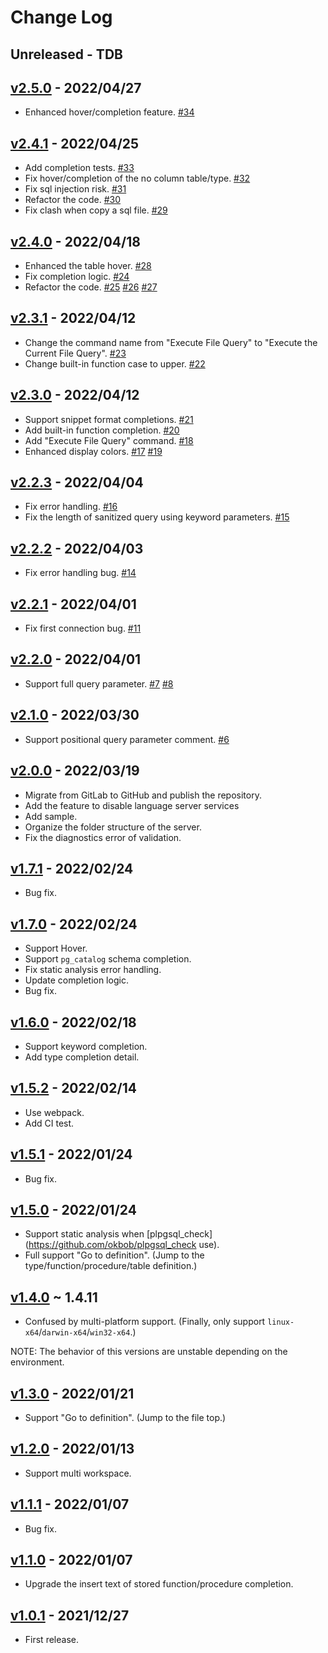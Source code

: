 # Change Log

## Unreleased - TDB
## [v2.5.0](https://github.com/UniqueVision/plpgsql-lsp/tree/v2.5.0) - 2022/04/27
- Enhanced hover/completion feature. [#34](https://github.com/UniqueVision/plpgsql-lsp/pull/34)

## [v2.4.1](https://github.com/UniqueVision/plpgsql-lsp/tree/v2.4.1) - 2022/04/25
- Add completion tests. [#33](https://github.com/UniqueVision/plpgsql-lsp/pull/33)
- Fix hover/completion of the no column table/type. [#32](https://github.com/UniqueVision/plpgsql-lsp/pull/32)
- Fix sql injection risk. [#31](https://github.com/UniqueVision/plpgsql-lsp/pull/31)
- Refactor the code. [#30](https://github.com/UniqueVision/plpgsql-lsp/pull/30)
- Fix clash when copy a sql file. [#29](https://github.com/UniqueVision/plpgsql-lsp/pull/29)

## [v2.4.0](https://github.com/UniqueVision/plpgsql-lsp/tree/v2.4.0) - 2022/04/18
- Enhanced the table hover. [#28](https://github.com/UniqueVision/plpgsql-lsp/pull/28)
- Fix completion logic. [#24](https://github.com/UniqueVision/plpgsql-lsp/pull/24)
- Refactor the code. [#25](https://github.com/UniqueVision/plpgsql-lsp/pull/25) [#26](https://github.com/UniqueVision/plpgsql-lsp/pull/26) [#27](https://github.com/UniqueVision/plpgsql-lsp/pull/27)

## [v2.3.1](https://github.com/UniqueVision/plpgsql-lsp/tree/v2.3.1) - 2022/04/12
- Change the command name from "Execute File Query" to "Execute the Current File Query". [#23](https://github.com/UniqueVision/plpgsql-lsp/pull/23)
- Change built-in function case to upper. [#22](https://github.com/UniqueVision/plpgsql-lsp/pull/22)

## [v2.3.0](https://github.com/UniqueVision/plpgsql-lsp/tree/v2.3.0) - 2022/04/12
- Support snippet format completions. [#21](https://github.com/UniqueVision/plpgsql-lsp/pull/21)
- Add built-in function completion. [#20](https://github.com/UniqueVision/plpgsql-lsp/pull/20)
- Add "Execute File Query" command. [#18](https://github.com/UniqueVision/plpgsql-lsp/pull/18)
- Enhanced display colors. [#17](https://github.com/UniqueVision/plpgsql-lsp/pull/17) [#19](https://github.com/UniqueVision/plpgsql-lsp/pull/19)

## [v2.2.3](https://github.com/UniqueVision/plpgsql-lsp/tree/v2.2.3) - 2022/04/04
- Fix error handling. [#16](https://github.com/UniqueVision/plpgsql-lsp/pull/16)
- Fix the length of sanitized query using keyword parameters. [#15](https://github.com/UniqueVision/plpgsql-lsp/pull/15)

## [v2.2.2](https://github.com/UniqueVision/plpgsql-lsp/tree/v2.2.2) - 2022/04/03
- Fix error handling bug. [#14](https://github.com/UniqueVision/plpgsql-lsp/pull/14)

## [v2.2.1](https://github.com/UniqueVision/plpgsql-lsp/tree/v2.2.1) - 2022/04/01
- Fix first connection bug. [#11](https://github.com/UniqueVision/plpgsql-lsp/pull/11)

## [v2.2.0](https://github.com/UniqueVision/plpgsql-lsp/tree/v2.2.0) - 2022/04/01
- Support full query parameter. [#7](https://github.com/UniqueVision/plpgsql-lsp/pull/7) [#8](https://github.com/UniqueVision/plpgsql-lsp/pull/8)

## [v2.1.0](https://github.com/UniqueVision/plpgsql-lsp/tree/v2.1.0) - 2022/03/30
- Support positional query parameter comment. [#6](https://github.com/UniqueVision/plpgsql-lsp/pull/6)

## [v2.0.0](https://github.com/UniqueVision/plpgsql-lsp/tree/v2.0.0) - 2022/03/19
- Migrate from GitLab to GitHub and publish the repository.
- Add the feature to disable language server services
- Add sample.
- Organize the folder structure of the server.
- Fix the diagnostics error of validation.

## [v1.7.1](https://github.com/UniqueVision/plpgsql-lsp/tree/v1.7.1) - 2022/02/24
- Bug fix.

## [v1.7.0](https://github.com/UniqueVision/plpgsql-lsp/tree/v1.7.0) - 2022/02/24
- Support Hover.
- Support `pg_catalog` schema completion.
- Fix static analysis error handling.
- Update completion logic.
- Bug fix.

## [v1.6.0](https://github.com/UniqueVision/plpgsql-lsp/tree/v1.6.0) - 2022/02/18
- Support keyword completion.
- Add type completion detail.

## [v1.5.2](https://github.com/UniqueVision/plpgsql-lsp/tree/v1.5.2) - 2022/02/14
- Use webpack.
- Add CI test.

## [v1.5.1](https://github.com/UniqueVision/plpgsql-lsp/tree/v1.5.1) - 2022/01/24
- Bug fix.

## [v1.5.0](https://github.com/UniqueVision/plpgsql-lsp/tree/v1.5.0) - 2022/01/24
- Support static analysis when [plpgsql_check](https://github.com/okbob/plpgsql_check use).
- Full support "Go to definition". (Jump to the type/function/procedure/table definition.)

## [v1.4.0](https://github.com/UniqueVision/plpgsql-lsp/tv1.4.0.2.1) ~ 1.4.11
- Confused by multi-platform support. (Finally, only support `linux-x64`/`darwin-x64`/`win32-x64`.)

NOTE: The behavior of this versions are unstable depending on the environment.

## [v1.3.0](https://github.com/UniqueVision/plpgsql-lsp/tree/v1.3.0) - 2022/01/21
- Support "Go to definition". (Jump to the file top.)

## [v1.2.0](https://github.com/UniqueVision/plpgsql-lsp/tree/v1.2.0) - 2022/01/13
- Support multi workspace.

## [v1.1.1](https://github.com/UniqueVision/plpgsql-lsp/tree/v1.1.1) - 2022/01/07
- Bug fix.

## [v1.1.0](https://github.com/UniqueVision/plpgsql-lsp/tree/v1.1.0) - 2022/01/07
- Upgrade the insert text of stored function/procedure completion.

## [v1.0.1](https://github.com/UniqueVision/plpgsql-lsp/tree/v1.0.1) - 2021/12/27
- First release.
